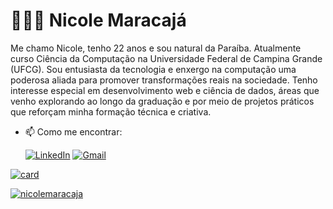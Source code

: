 # 👩🏻‍💻 Nicole Maracajá

Me chamo Nicole, tenho 22 anos e sou natural da Paraíba. Atualmente curso Ciência da Computação na Universidade Federal de Campina Grande (UFCG). Sou entusiasta da tecnologia e enxergo na computação uma poderosa aliada para promover transformações reais na sociedade. Tenho interesse especial em desenvolvimento web e ciência de dados, áreas que venho explorando ao longo da graduação e por meio de projetos práticos que reforçam minha formação técnica e criativa.

- 📫 Como me encontrar:
  
  [![LinkedIn](https://img.shields.io/badge/LinkedIn-0077B5?style=for-the-badge&logo=linkedin&logoColor=white)](https://www.linkedin.com/in/nicole-maracaj%C3%A1-504977270?lipi=urn%3Ali%3Apage%3Ad_flagship3_profile_view_base_contact_details%3BOGDwZR6%2FRvq4N0k9bFGxEw%3D%3D)
  [![Gmail](https://img.shields.io/badge/Gmail-D14836?style=for-the-badge&logo=gmail&logoColor=white)](mailto:nicole.brito.maracaja@ccc.ufcg.edu.br)

[![card](https://github-readme-stats.vercel.app/api?username=nicolemaracaja&theme=dracula)](https://github.com/nicolemaracaja/)

[![nicolemaracaja](https://github-readme-stats.vercel.app/api/top-langs/?username=nicolemaracaja&hide=html&layout=compact&theme=dracula)](https://github.com/nicolemaracaja/)
